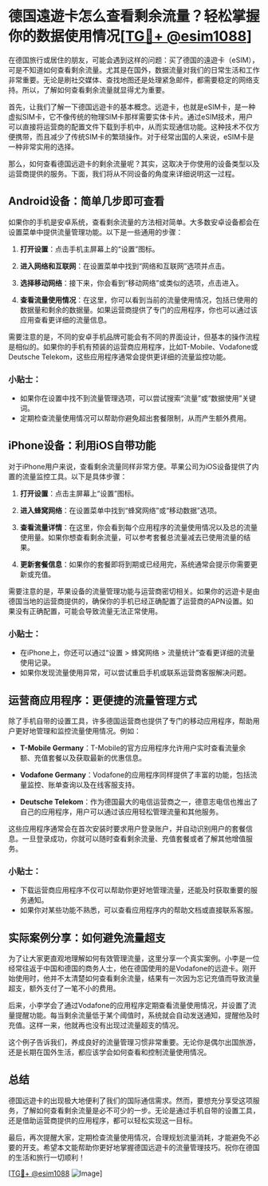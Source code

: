 # 德国遠遊卡怎么查看剩余流量？轻松掌握你的数据使用情况[[TG💪+ @esim1088](https://t.me/s/esim1088)]

在德国旅行或居住的朋友，可能会遇到这样的问题：买了德国的遠遊卡（eSIM），可是不知道如何查看剩余流量。尤其是在国外，数据流量对我们的日常生活和工作非常重要。无论是刷社交媒体、查找地图还是处理紧急邮件，都需要稳定的网络支持。所以，了解如何查看剩余流量就显得尤为重要。

首先，让我们了解一下德国远遊卡的基本概念。远遊卡，也就是eSIM卡，是一种虚拟SIM卡，它不像传统的物理SIM卡那样需要实体卡片。通过eSIM技术，用户可以直接将运营商的配置文件下载到手机中，从而实现通信功能。这种技术不仅方便携带，而且减少了传统SIM卡的繁琐操作。对于经常出国的人来说，eSIM卡是一种非常实用的选择。

那么，如何查看德国远遊卡的剩余流量呢？其实，这取决于你使用的设备类型以及运营商提供的服务。下面，我们将从不同设备的角度来详细说明这一过程。

## Android设备：简单几步即可查看

如果你的手机是安卓系统，查看剩余流量的方法相对简单。大多数安卓设备都会在设置菜单中提供流量管理功能。以下是一些通用的步骤：

1. **打开设置**：点击手机主屏幕上的“设置”图标。
   
2. **进入网络和互联网**：在设置菜单中找到“网络和互联网”选项并点击。

3. **选择移动网络**：接下来，你会看到“移动网络”或类似的选项，点击进入。

4. **查看流量使用情况**：在这里，你可以看到当前的流量使用情况，包括已使用的数据量和剩余的数据量。如果运营商提供了专门的应用程序，你也可以通过该应用查看更详细的流量信息。

需要注意的是，不同的安卓手机品牌可能会有不同的界面设计，但基本的操作流程是相似的。如果你的手机有预装的运营商应用程序，比如T-Mobile、Vodafone或Deutsche Telekom，这些应用程序通常会提供更详细的流量监控功能。

### 小贴士：
- 如果你在设置中找不到流量管理选项，可以尝试搜索“流量”或“数据使用”关键词。
- 定期检查流量使用情况可以帮助你避免超出套餐限制，从而产生额外费用。

## iPhone设备：利用iOS自带功能

对于iPhone用户来说，查看剩余流量同样非常方便。苹果公司为iOS设备提供了内置的流量监控工具。以下是具体步骤：

1. **打开设置**：点击主屏幕上“设置”图标。

2. **进入蜂窝网络**：在设置菜单中找到“蜂窝网络”或“移动数据”选项。

3. **查看流量详情**：在这里，你会看到每个应用程序的流量使用情况以及总的流量使用量。如果你想查看剩余流量，可以参考套餐总流量减去已使用流量的结果。

4. **更新套餐信息**：如果你的套餐即将到期或已经用完，系统通常会提示你需要更新或充值。

需要注意的是，苹果设备的流量管理功能与运营商密切相关。如果你的远遊卡是由德国当地的运营商提供的，确保你的手机已经正确配置了运营商的APN设置。如果没有正确配置，可能会导致流量无法正常使用。

### 小贴士：
- 在iPhone上，你还可以通过“设置 > 蜂窝网络 > 流量统计”查看更详细的流量使用记录。
- 如果你发现流量使用异常，可以尝试重启手机或联系运营商客服解决问题。

## 运营商应用程序：更便捷的流量管理方式

除了手机自带的设置工具，许多德国运营商也提供了专门的移动应用程序，帮助用户更好地管理和监控流量使用情况。例如：

- **T-Mobile Germany**：T-Mobile的官方应用程序允许用户实时查看流量余额、充值套餐以及获取最新的优惠信息。
  
- **Vodafone Germany**：Vodafone的应用程序同样提供了丰富的功能，包括流量监控、账单查询以及在线客服支持。

- **Deutsche Telekom**：作为德国最大的电信运营商之一，德意志电信也推出了自己的应用程序，用户可以通过该应用轻松管理流量和其他服务。

这些应用程序通常会在首次安装时要求用户登录账户，并自动识别用户的套餐信息。一旦登录成功，你就可以随时查看剩余流量、充值套餐或者了解其他增值服务。

### 小贴士：
- 下载运营商应用程序不仅可以帮助你更好地管理流量，还能及时获取重要的服务通知。
- 如果你对某些功能不熟悉，可以查看应用程序内的帮助文档或直接联系客服。

## 实际案例分享：如何避免流量超支

为了让大家更直观地理解如何有效管理流量，这里分享一个真实案例。小李是一位经常往返于中国和德国的商务人士，他在德国使用的是Vodafone的远遊卡。刚开始使用时，他并不太清楚如何查看剩余流量，结果有一次因为忘记充值而导致流量超支，额外支付了一笔不小的费用。

后来，小李学会了通过Vodafone的应用程序定期查看流量使用情况，并设置了流量提醒功能。每当剩余流量低于某个阈值时，系统就会自动发送通知，提醒他及时充值。这样一来，他就再也没有出现过流量超支的情况。

这个例子告诉我们，养成良好的流量管理习惯非常重要。无论你是偶尔出国旅游，还是长期在国外生活，都应该学会如何查看和控制流量使用情况。

## 总结

德国远遊卡的出现极大地便利了我们的国际通信需求。然而，要想充分享受这项服务，了解如何查看剩余流量是必不可少的一步。无论是通过手机自带的设置工具，还是借助运营商提供的应用程序，都可以轻松实现这一目标。

最后，再次提醒大家，定期检查流量使用情况，合理规划流量消耗，才能避免不必要的开支。希望本文能帮助你更好地掌握德国远遊卡的流量管理技巧。祝你在德国的生活和旅行一切顺利！

[[TG💪+ @esim1088](https://t.me/s/esim1088) ![Image](https://i.postimg.cc/4NQfJmqS/Snipaste-2025-05-13-00-14-12.png)]